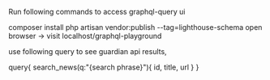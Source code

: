 Run following commands to access graphql-query ui

composer install
php artisan vendor:publish --tag=lighthouse-schema
open browser -> visit localhost/graphql-playground

use following query to see guardian api results,

query{
  search_news(q:"{search phrase}"){
    id,
    title,
    url
  }
}
